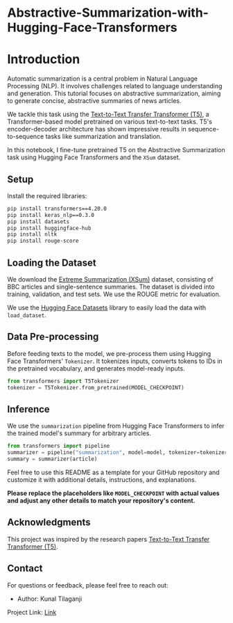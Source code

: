 # Abstractive-Summarization-with-Hugging-Face-Transformers


# Introduction

Automatic summarization is a central problem in Natural Language Processing (NLP). It involves challenges related to language understanding and generation. This tutorial focuses on abstractive summarization, aiming to generate concise, abstractive summaries of news articles.

We tackle this task using the [Text-to-Text Transfer Transformer (T5)](https://arxiv.org/abs/1910.10683), a Transformer-based model pretrained on various text-to-text tasks. T5's encoder-decoder architecture has shown impressive results in sequence-to-sequence tasks like summarization and translation.

In this notebook, I fine-tune pretrained T5 on the Abstractive Summarization task using Hugging Face Transformers and the `XSum` dataset.

## Setup

Install the required libraries:

```bash
pip install transformers==4.20.0
pip install keras_nlp==0.3.0
pip install datasets
pip install huggingface-hub
pip install nltk
pip install rouge-score
```

## Loading the Dataset

We download the [Extreme Summarization (XSum)](https://arxiv.org/abs/1808.08745) dataset, consisting of BBC articles and single-sentence summaries. The dataset is divided into training, validation, and test sets. We use the ROUGE metric for evaluation.

We use the [Hugging Face Datasets](https://github.com/huggingface/datasets) library to easily load the data with `load_dataset`.

## Data Pre-processing

Before feeding texts to the model, we pre-process them using Hugging Face Transformers' `Tokenizer`. It tokenizes inputs, converts tokens to IDs in the pretrained vocabulary, and generates model-ready inputs.

```python
from transformers import T5Tokenizer
tokenizer = T5Tokenizer.from_pretrained(MODEL_CHECKPOINT)
```

## Inference

We use the `summarization` pipeline from Hugging Face Transformers to infer the trained model's summary for arbitrary articles.

```python
from transformers import pipeline
summarizer = pipeline("summarization", model=model, tokenizer=tokenizer, framework="tf")
summary = summarizer(article)
```
Feel free to use this README as a template for your GitHub repository and customize it with additional details, instructions, and explanations.

<b>Please replace the placeholders like `MODEL_CHECKPOINT` with actual values and adjust any other details to match your repository's content.</b>


## Acknowledgments
This project was inspired by the research papers  [Text-to-Text Transfer Transformer (T5)](https://arxiv.org/abs/1910.10683).


## Contact

For questions or feedback, please feel free to reach out:

- Author: Kunal Tilaganji 

Project Link: [Link](https://github.com/kunaltilaganji/Abstractive-Summarization-with-Hugging-Face-Transformers)
